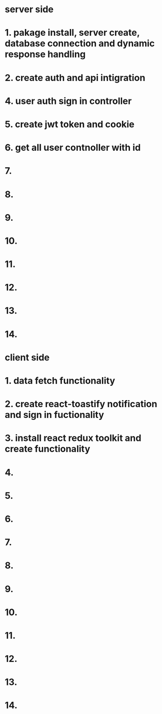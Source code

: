 # server side 
# 1. pakage install, server create, database connection and dynamic response handling
# 2. create auth and api intigration
# 4. user auth sign in controller
# 5. create jwt token and cookie 
# 6. get all user contnoller with id
# 7. 
# 8. 
# 9. 
# 10.
# 11.
# 12. 
# 13. 
# 14. 


# client side
# 1. data fetch functionality
# 2. create react-toastify notification and sign in fuctionality
# 3. install react redux toolkit and create functionality
# 4. 
# 5. 
# 6. 
# 7. 
# 8. 
# 9. 
# 10.
# 11.
# 12. 
# 13. 
# 14.